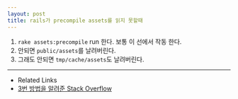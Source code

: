 ```yaml
---
layout: post
title: rails가 precompile assets를 읽지 못할때
---
```


1. `rake assets:precompile` run 한다. 보통 이 선에서 작동 한다.
2. 안되면 `public/assets`를 날려버린다.
3. 그래도 안되면 `tmp/cache/assets`도 날려버린다.

---
* Related Links
 * [3번 방법을 알려준 Stack Overflow](http://stackoverflow.com/a/11107762/3910390)